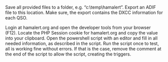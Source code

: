 Save all provided files to a folder, e.g. “c:\temp\hamalert”.
Export an ADIF file to this location.
Make sure, the export contains the DXCC information for each QSO.

Login at hamalert.org and open the developer tools from your browser (F12).
Locate the PHP Session cookie for hamalert.org and copy the value into your clipboard.
Open the powershell script with an editor and fill in all needed information, as described in the script.
Run the script once to test, all is working fine without errors.
If that is the case, remove the comment at the end of the script to allow the script, creating the triggers.
